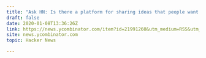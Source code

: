 ```yaml
---
title: "Ask HN: Is there a platform for sharing ideas that people want to “give away”?"
draft: false
date: 2020-01-08T13:36:26Z
link: https://news.ycombinator.com/item?id=21991260&utm_medium=RSS&utm_source=hune
site: news.ycombinator.com
topic: Hacker News  

---
```

